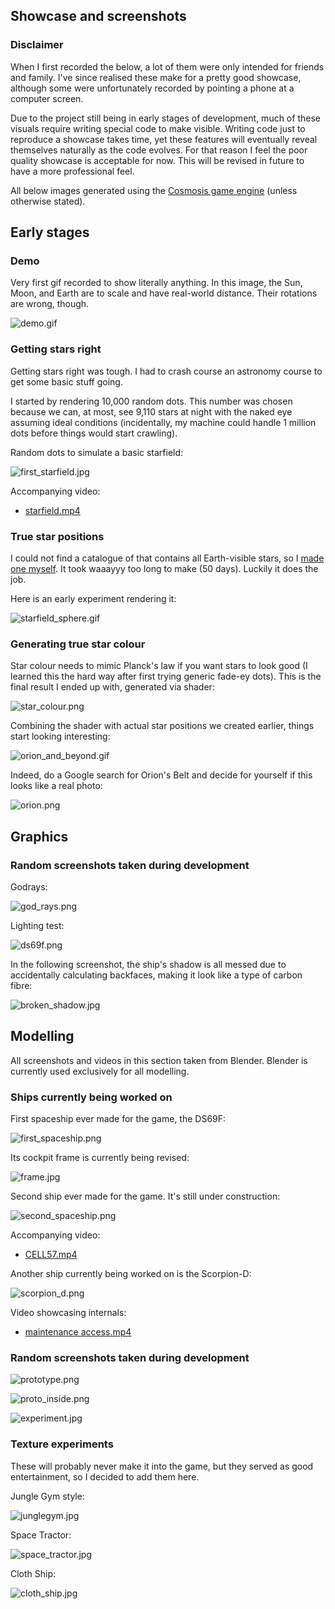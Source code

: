 ## Showcase and screenshots

### Disclaimer
When I first recorded the below, a lot of them were only intended for friends
and family. I've since realised these make for a pretty good showcase, although
some were unfortunately recorded by pointing a phone at a computer screen.

Due to the project still being in early stages of development, much of these
visuals require writing special code to make visible. Writing code just to
reproduce a showcase takes time, yet these features will eventually reveal
themselves naturally as the code evolves. For that reason I feel the poor
quality showcase is acceptable for now. This will be revised in future to have
a more professional feel.

All below images generated using the
[Cosmosis game engine](https://github.com/frostoven/Cosmosis/) (unless
otherwise stated).

## Early stages

### Demo
Very first gif recorded to show literally anything. In this image, the Sun,
Moon, and Earth are to scale and have real-world distance. Their rotations are
wrong, though.

![demo.gif](showcase/demo.gif)

### Getting stars right

Getting stars right was tough. I had to crash course an astronomy course to get
some basic stuff going.

I started by rendering 10,000 random dots. This number was chosen because we
can, at most, see 9,110 stars at night with the naked eye assuming ideal
conditions (incidentally, my machine could handle 1 million dots before things
would start crawling).

Random dots to simulate a basic starfield:

![first_starfield.jpg](showcase/first_starfield.jpg)

Accompanying video:

* [starfield.mp4](showcase/first_starfield.mp4)

### True star positions

I could not find a catalogue of that contains all Earth-visible stars, so I
[made one myself](https://github.com/frostoven/BSC5P-JSON-XYZ). It took waaayyy
too long to make (50 days). Luckily it does the job.

Here is an early experiment rendering it:

![starfield_sphere.gif](showcase/starfield_sphere.gif)

### Generating true star colour

Star colour needs to mimic Planck's law if you want stars to look good (I
learned this the hard way after first trying generic fade-ey dots). This is the
final result I ended up with, generated via shader:

![star_colour.png](showcase/star_colour.png)

Combining the shader with actual star positions we created earlier,
things start looking interesting:

![orion_and_beyond.gif](showcase/orion_and_beyond.gif)

Indeed, do a Google search for Orion's Belt and decide for yourself if this
looks like a real photo:
<!--
  Hint: it doesn't :p. There was a bug that caused colours in that
  screenshot to come out wrong (this was caused by an array offset issue;
  it has since been fixed as seen in the gif above).
  TODO: Take a new screenshot where the bug has been fixed.
-->

![orion.png](showcase/orion.png)

## Graphics

### Random screenshots taken during development

Godrays:

![god_rays.png](showcase/god_rays.png)

Lighting test:

![ds69f.png](showcase/ds69f.png)

In the following screenshot, the ship's shadow is all messed due to
accidentally calculating backfaces, making it look like a type of carbon
fibre:

![broken_shadow.jpg](showcase/broken_shadow.jpg)

## Modelling

All screenshots and videos in this section taken from Blender. Blender is
currently used exclusively for all modelling.

### Ships currently being worked on

First spaceship ever made for the game, the DS69F:
<!--
  This is in the reference to the Deep Space 69 cartoon, where they find an
  abandoned two-seater spaceship. This ship was inspired by that ship.
-->

![first_spaceship.png](showcase/first_spaceship.png)

Its cockpit frame is currently being revised:

![frame.jpg](showcase/frame.jpg)

Second ship ever made for the game. It's still under construction:

![second_spaceship.png](showcase/second_spaceship.png)

Accompanying video:

* [CELL57.mp4](showcase/CELL57.mp4)

Another ship currently being worked on is the Scorpion-D:

![scorpion_d.png](showcase/scorpion_d.png)

Video showcasing internals:

* [maintenance access.mp4](showcase/scropion_d_maintenance.mp4)

### Random screenshots taken during development

![prototype.png](showcase/prototype.png)

![proto_inside.png](showcase/proto_inside.png)

![experiment.jpg](showcase/experiment.jpg)

### Texture experiments

These will probably never make it into the game, but they served as good
entertainment, so I decided to add them here.

Jungle Gym style:

![junglegym.jpg](showcase/junglegym.jpg)

Space Tractor:

![space_tractor.jpg](showcase/space_tractor.jpg)

Cloth Ship:

![cloth_ship.jpg](showcase/cloth_ship.jpg)
